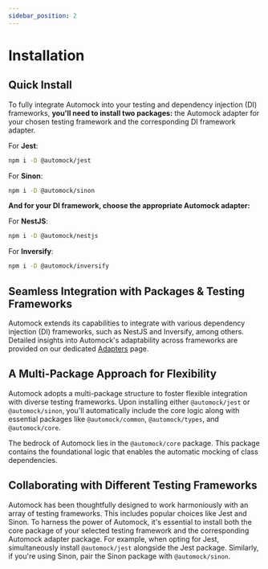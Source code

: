 ```yaml
---
sidebar_position: 2
---
```


# Installation

## Quick Install

To fully integrate Automock into your testing and dependency injection (DI) frameworks, **you'll need to install two
packages:** the Automock adapter for your chosen testing framework and the corresponding DI framework adapter.

For **Jest**:

```bash
npm i -D @automock/jest
```

For **Sinon**:

```bash
npm i -D @automock/sinon
```

**And for your DI framework, choose the appropriate Automock adapter:**

For **NestJS**:

```bash
npm i -D @automock/nestjs
```

For **Inversify**:

```bash
npm i -D @automock/inversify
```

## Seamless Integration with Packages & Testing Frameworks

Automock extends its capabilities to integrate with various dependency injection (DI) frameworks, such as NestJS and
Inversify, among others. Detailed insights into Automock's adaptability across frameworks are provided on our
dedicated [Adapters](/docs/adapters) page.

## A Multi-Package Approach for Flexibility

Automock adopts a multi-package structure to foster flexible integration with diverse testing frameworks. Upon
installing either `@automock/jest` or `@automock/sinon`, you'll automatically include the core logic along with
essential packages like `@automock/common`, `@automock/types`, and `@automock/core`.

The bedrock of Automock lies in the `@automock/core` package. This package contains the foundational logic that enables
the automatic mocking of class dependencies.

## Collaborating with Different Testing Frameworks

Automock has been thoughtfully designed to work harmoniously with an array of testing frameworks. This includes popular
choices like Jest and Sinon. To harness the power of Automock, it's essential to install both the core package of your
selected testing framework and the corresponding Automock adapter package. For example, when opting for Jest,
simultaneously install `@automock/jest` alongside the Jest package. Similarly, if you're using Sinon, pair the Sinon
package with `@automock/sinon`.
